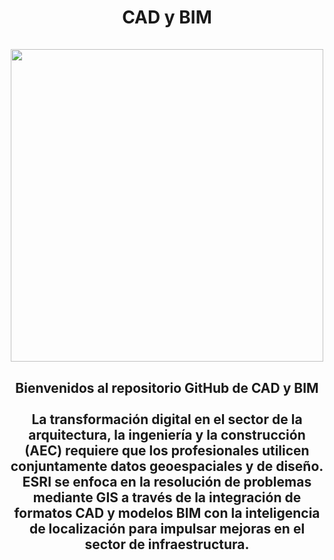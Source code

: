 <div id="title" align="center">   <h1>CAD y BIM<br><br><img src="https://www.esri.com/content/dam/esrisites/en-us/industries/2021/aec/assets/gis-and-bim/industry-aec-gis-and-bim-banner-foreground.png" width="500"/></h1></div>

<div id="header" align="center">
  <h2>Bienvenidos al repositorio GitHub de CAD y BIM<br>
    <br>
    La transformación digital en el sector de la arquitectura, la ingeniería y la construcción (AEC) requiere que los profesionales utilicen conjuntamente datos geoespaciales y de diseño. ESRI se enfoca en la resolución de problemas mediante GIS a través de la integración de formatos CAD y modelos BIM con la inteligencia de localización para impulsar mejoras en el sector de infraestructura.</h2><br>
</div>

